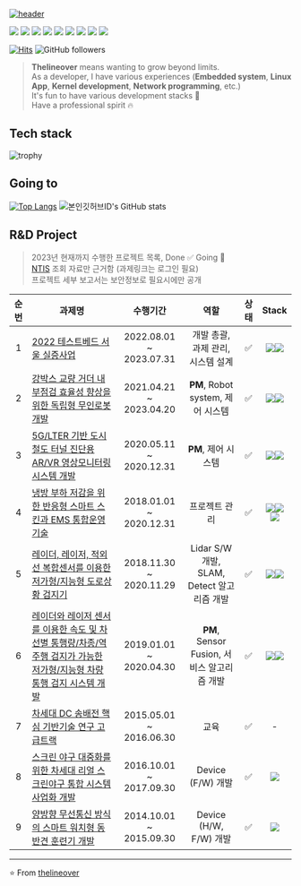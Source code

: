 [![header](https://capsule-render.vercel.app/api?type=wave&color=auto&height=300&section=header&text=The%20line%20over&fontSize=90)](https://github.com/thelineover)

<p align="left">
  <img src="https://img.shields.io/badge/Python-3766AB?style=flat-square&logo=Python&logoColor=white"/>
  <img src="https://img.shields.io/badge/C++-00599C?style=flat-square&logo=C%2B%2B&logoColor=white"/>
  <img src="https://img.shields.io/badge/C-A8B9CC?style=flat-square&logo=C&logoColor=white"/>
  <img src="https://img.shields.io/badge/Go-11B48A?style=flat-square&logo=Go&logoColor=white"/>
  <img src="https://img.shields.io/badge/rust-black.svg?logo=rust&logoColor=white&style=flat-squeare"/>
  <img src="https://img.shields.io/badge/Django-092E20?style=flat-square&logo=Django&logoColor=white"/>
  <img src="https://img.shields.io/badge/Mysql-E6B91E?style=flat-square&logo=MySql&logoColor=white"/>
  <img src="https://img.shields.io/badge/aws-333664?style=flat-square&logo=amazon-aws&logoColor=white"/>
  <img src="https://img.shields.io/badge/elasticsearch-005571?style=flat-square&logo=elasticsearch&logoColor=white"/>
</p>

[![Hits](https://hits.seeyoufarm.com/api/count/incr/badge.svg?url=https%3A%2F%2Fgithub.com%2Fthelineover&count_bg=%2379C83D&title_bg=%23071DE7&icon=&icon_color=%23E7E7E7&title=hits&edge_flat=false)](https://hits.seeyoufarm.com)
![GitHub followers](https://img.shields.io/github/followers/thelineover?style=social)

> **Thelineover** means wanting to grow beyond limits.  
> As a developer, I have various experiences (**Embedded system**, **Linux App**, **Kernel development**, **Network programming**, etc.)  
> It's fun to have various development stacks 🚀  
> Have a professional spirit 🔥

## Tech stack

![trophy](https://github-profile-trophy.vercel.app/?username=thelineover)

## Going to
[![Top Langs](https://github-readme-stats.vercel.app/api/top-langs/?username=thelineover&layout=compact&theme=merko&langs_count=5)](https://github.com/anuraghazra/github-readme-stats) 
![본인깃허브ID's GitHub stats](https://github-readme-stats.vercel.app/api?username=thelineover&show_icons=true&theme=merko)

## R&D Project
> 2023년 현재까지 수행한 프로젝트 목록, Done ✅ Going 🚀  
> [NTIS](https://www.ntis.go.kr/ThMain.do?pcYn=Y) 조회 자료만 근거함 (과제링크는 로그인 필요)  
> 프로젝트 세부 보고서는 보안정보로 필요시에만 공개

|순번|**과제명**|수행기간|역할|상태|Stack|
|:---:|---|:---:|:---:|:---:|:---:|
|1|[2022 테스트베드 서울 실증사업](https://www.ntis.go.kr/project/pjtInfo.do?pjtId=1425155304&pageCode=TH_MYPJT_PJT_DTL)|2022.08.01 ~ 2023.07.31|개발 총괄, 과제 관리, 시스템 설계|✅|<img src="https://img.shields.io/badge/ROS-092E20?style=flat-square&logo=ROS&logoColor=white"/><img src="https://img.shields.io/badge/Python-3766AB?style=flat-square&logo=Python&logoColor=white"/>
|2|[강박스 교량 거더 내부점검 효율성 향상을 위한 독립형 무인로봇 개발](https://www.ntis.go.kr/project/pjtInfo.do?pjtId=1425155304&pageCode=TH_MYPJT_PJT_DTL)|2021.04.21 ~ 2023.04.20|**PM**, Robot system, 제어 시스템|✅|<img src="https://img.shields.io/badge/ROS-092E20?style=flat-square&logo=ROS&logoColor=white"/><img src="https://img.shields.io/badge/Python-3766AB?style=flat-square&logo=Python&logoColor=white"/>
|3|[5G/LTER 기반 도시철도 터널 진단용 AR/VR 영상모니터링 시스템 개발](https://www.ntis.go.kr/project/pjtInfo.do?pjtId=1315001422&pageCode=TH_MYPJT_PJT_DTL)|2020.05.11 ~ 2020.12.31|**PM**, 제어 시스템|✅|<img src="https://img.shields.io/badge/ROS-092E20?style=flat-square&logo=ROS&logoColor=white"/><img src="https://img.shields.io/badge/Python-3766AB?style=flat-square&logo=Python&logoColor=white"/>
|4|[냉방 부하 저감을 위한 반응형 스마트 스킨과 EMS 통합운영 기술](https://www.ntis.go.kr/project/pjtInfo.do?pjtId=1415168054&pageCode=TH_MYPJT_PJT_DTL)|2018.01.01 ~ 2020.12.31|프로젝트 관리|✅|<img src="https://img.shields.io/badge/ESP32-092E20?style=flat-square&logo=ESP32&logoColor=white"/><img src="https://img.shields.io/badge/Python-3766AB?style=flat-square&logo=Python&logoColor=white"/><img src="https://img.shields.io/badge/RaspberryPi-3766AB?style=flat-square&logo=RaspberryPi&logoColor=white"/>
|5|[레이더, 레이저, 적외선 복합센서를 이용한 저가형/지능형 도로상황 검지기](https://www.ntis.go.kr/project/pjtInfo.do?pjtId=1425140851&pageCode=TH_MYPJT_PJT_DTL)|2018.11.30 ~ 2020.11.29|Lidar S/W 개발, SLAM, Detect 알고리즘 개발|✅|<img src="https://img.shields.io/badge/ROS-092E20?style=flat-square&logo=ROS&logoColor=white"/><img src="https://img.shields.io/badge/Python-3766AB?style=flat-square&logo=Python&logoColor=white"/>
|6|[레이더와 레이저 센서를 이용한 속도 및 차선별 통행량/차종/역주행 검지가 가능한 저가형/지능형 차량 통행 검지 시스템 개발](https://www.ntis.go.kr/project/pjtInfo.do?pjtId=1425140617&pageCode=TH_MYPJT_PJT_DTL)|2019.01.01 ~ 2020.04.30|	**PM**, Sensor Fusion, 서비스 알고리즘 개발|✅|<img src="https://img.shields.io/badge/Python-3766AB?style=flat-square&logo=Python&logoColor=white"/><img src="https://img.shields.io/badge/Django-092E20?style=flat-square&logo=Django&logoColor=white"/>
|7|[차세대 DC 송배전 핵심 기반기술 연구 고급트랙](https://www.ntis.go.kr/project/pjtInfo.do?pjtId=1415141338&pageCode=TH_MYPJT_PJT_DTL)|2015.05.01 ~ 2016.06.30|교육|✅| -
|8|[스크린 야구 대중화를 위한 차세대 리얼 스크린야구 통합 시스템 사업화 개발](https://www.ntis.go.kr/project/pjtInfo.do?pjtId=1415150001&pageCode=TH_MYPJT_PJT_DTL)|2016.10.01 ~ 2017.09.30|Device (F/W) 개발 |✅|<img src="https://img.shields.io/badge/C-A8B9CC?style=flat-square&logo=C&logoColor=white"/>|
|9|[양방향 무선통신 방식의 스마트 워치형 동반견 훈련기 개발](https://www.ntis.go.kr/project/pjtInfo.do?pjtId=1425089817&pageCode=TH_MYPJT_PJT_DTL)|2014.10.01 ~ 2015.09.30|Device (H/W, F/W) 개발|✅|<img src="https://img.shields.io/badge/C-A8B9CC?style=flat-square&logo=C&logoColor=white"/>
---
⭐ From [thelineover](https://github.com/thelineover)
